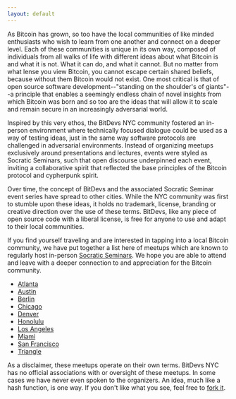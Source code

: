 ```yaml
---
layout: default
---
```


As Bitcoin has grown, so too have the local communities of like minded enthusiasts who wish to learn from one another and connect on a deeper level. Each of these communities is unique in its own way, composed of individuals from all walks of life with different ideas about what Bitcoin is and what it is not. What it can do, and what it cannot. But no matter from what lense you view Bitcoin, you cannot escape certain shared beliefs, because without them Bitcoin would not exist. One most critical is that of open source software development--"standing on the shoulder's of giants"--a principle that enables a seemingly endless chain of novel insights from which Bitcoin was born and so too are the ideas that will allow it to scale and remain secure in an increasingly adversarial world. 

Inspired by this very ethos, the BitDevs NYC community fostered an in-person environment where technically focused dialogue could be used as a way of testing ideas, just in the same way software protocols are challenged in adversarial environments. Instead of organizing meetups exclusively around presentations and lectures, events were styled as Socratic Seminars, such that open discourse underpinned each event, inviting a collaborative spirit that reflected the base principles of the Bitcoin protocol and cypherpunk spirit. 

Over time, the concept of BitDevs and the associated Socratic Seminar event series have spread to other cities. While the NYC community was first to stumble upon these ideas, it holds no trademark, license, branding or creative direction over the use of these terms. BitDevs, like any piece of open source code with a liberal license, is free for anyone to use and adapt to their local communities. 

If you find yourself traveling and are interested in tapping into a local Bitcoin community, we have put together a list here of meetups which are known to regularly host in-person [Socratic Seminars](https://bitdevs.org/about). We hope you are able to attend and leave with a deeper connection to and appreciation for the Bitcoin community. 

- [Atlanta](https://atlantabitdevs.org/)
- [Austin](https://austinbitdevs.com/)
- [Berlin](https://bitdevs.berlin/)
- [Chicago](https://chibitdevs.org/)
- [Denver](http://denverbitdevs.com/)
- [Honolulu](http://www.honolulubitdevs.com/)
- [Los Angeles](https://bitdevsla.org/)
- [Miami](https://miamibitdevs.org/)
- [San Francisco](https://www.sfbitcoindevs.org/)
- [Triangle](https://trianglebitdevs.org/)

As a disclaimer, these meetups operate on their own terms. BitDevs NYC has no official associations with or oversight of these meetups. In some cases we have never even spoken to the organizers. An idea, much like a hash function, is one way. If you don't like what you see, feel free to [fork it](https://github.com/BitDevsNYC/BitDevsNYC.github.io/).
